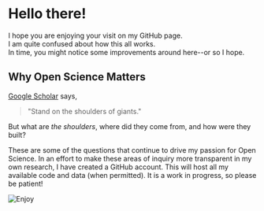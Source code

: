 # Hello there!

I hope you are enjoying your visit on my GitHub page.  
I am quite confused about how this all works.  
In time, you might notice some improvements around here--or so I hope.   

## Why Open Science Matters

[Google Scholar](www.scholargoogle.com) says,  
>"Stand on the shoulders of giants." 

But what are _the shoulders_, where did they come from, and how were they built?  

These are some of the questions that continue to drive my passion for Open Science. In an effort to make these areas of inquiry more transparent in my own research, I have created a GitHub account. This will host  all my available code and data (when permitted). It is a work in progress, so please be patient!  



![Enjoy](https://images6.alphacoders.com/909/thumb-1920-909641.png)
